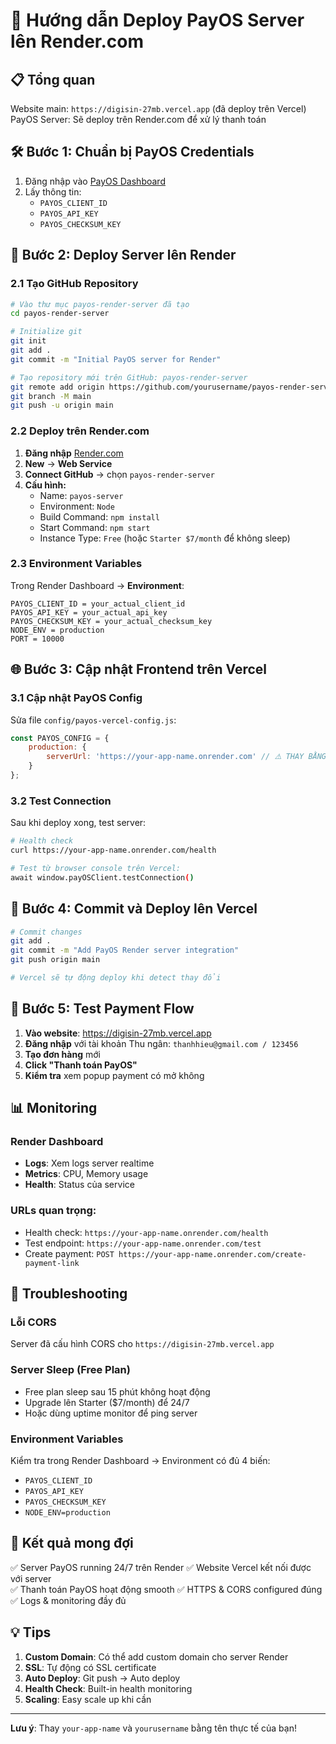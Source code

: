 # 🚀 Hướng dẫn Deploy PayOS Server lên Render.com

## 📋 Tổng quan

Website main: `https://digisin-27mb.vercel.app` (đã deploy trên Vercel)
PayOS Server: Sẽ deploy trên Render.com để xử lý thanh toán

## 🛠️ Bước 1: Chuẩn bị PayOS Credentials

1. Đăng nhập vào [PayOS Dashboard](https://my.payos.vn/)
2. Lấy thông tin:
   - `PAYOS_CLIENT_ID`
   - `PAYOS_API_KEY` 
   - `PAYOS_CHECKSUM_KEY`

## 🔗 Bước 2: Deploy Server lên Render

### 2.1 Tạo GitHub Repository

```bash
# Vào thư mục payos-render-server đã tạo
cd payos-render-server

# Initialize git
git init
git add .
git commit -m "Initial PayOS server for Render"

# Tạo repository mới trên GitHub: payos-render-server
git remote add origin https://github.com/yourusername/payos-render-server.git
git branch -M main
git push -u origin main
```

### 2.2 Deploy trên Render.com

1. **Đăng nhập** [Render.com](https://render.com)
2. **New** → **Web Service**
3. **Connect GitHub** → chọn `payos-render-server`
4. **Cấu hình:**
   - Name: `payos-server` 
   - Environment: `Node`
   - Build Command: `npm install`
   - Start Command: `npm start`
   - Instance Type: `Free` (hoặc `Starter $7/month` để không sleep)

### 2.3 Environment Variables

Trong Render Dashboard → **Environment**:

```
PAYOS_CLIENT_ID = your_actual_client_id
PAYOS_API_KEY = your_actual_api_key
PAYOS_CHECKSUM_KEY = your_actual_checksum_key
NODE_ENV = production
PORT = 10000
```

## 🌐 Bước 3: Cập nhật Frontend trên Vercel

### 3.1 Cập nhật PayOS Config

Sửa file `config/payos-vercel-config.js`:

```javascript
const PAYOS_CONFIG = {
    production: {
        serverUrl: 'https://your-app-name.onrender.com' // ⚠️ THAY BẰNG URL RENDER THỰC TẾ
    }
};
```

### 3.2 Test Connection

Sau khi deploy xong, test server:

```bash
# Health check
curl https://your-app-name.onrender.com/health

# Test từ browser console trên Vercel:
await window.payOSClient.testConnection()
```

## 🔄 Bước 4: Commit và Deploy lên Vercel

```bash
# Commit changes
git add .
git commit -m "Add PayOS Render server integration"
git push origin main

# Vercel sẽ tự động deploy khi detect thay đổi
```

## 🧪 Bước 5: Test Payment Flow

1. **Vào website**: https://digisin-27mb.vercel.app
2. **Đăng nhập** với tài khoản Thu ngân: `thanhhieu@gmail.com / 123456`
3. **Tạo đơn hàng** mới
4. **Click "Thanh toán PayOS"**
5. **Kiểm tra** xem popup payment có mở không

## 📊 Monitoring

### Render Dashboard
- **Logs**: Xem logs server realtime
- **Metrics**: CPU, Memory usage
- **Health**: Status của service

### URLs quan trọng:
- Health check: `https://your-app-name.onrender.com/health`
- Test endpoint: `https://your-app-name.onrender.com/test`
- Create payment: `POST https://your-app-name.onrender.com/create-payment-link`

## 🔧 Troubleshooting

### Lỗi CORS
Server đã cấu hình CORS cho `https://digisin-27mb.vercel.app`

### Server Sleep (Free Plan)
- Free plan sleep sau 15 phút không hoạt động
- Upgrade lên Starter ($7/month) để 24/7
- Hoặc dùng uptime monitor để ping server

### Environment Variables
Kiểm tra trong Render Dashboard → Environment có đủ 4 biến:
- `PAYOS_CLIENT_ID`
- `PAYOS_API_KEY` 
- `PAYOS_CHECKSUM_KEY`
- `NODE_ENV=production`

## 🎯 Kết quả mong đợi

✅ Server PayOS running 24/7 trên Render
✅ Website Vercel kết nối được với server  
✅ Thanh toán PayOS hoạt động smooth
✅ HTTPS & CORS configured đúng
✅ Logs & monitoring đầy đủ

## 💡 Tips

1. **Custom Domain**: Có thể add custom domain cho server Render
2. **SSL**: Tự động có SSL certificate
3. **Auto Deploy**: Git push → Auto deploy
4. **Health Check**: Built-in health monitoring
5. **Scaling**: Easy scale up khi cần

---

**Lưu ý**: Thay `your-app-name` và `yourusername` bằng tên thực tế của bạn!
